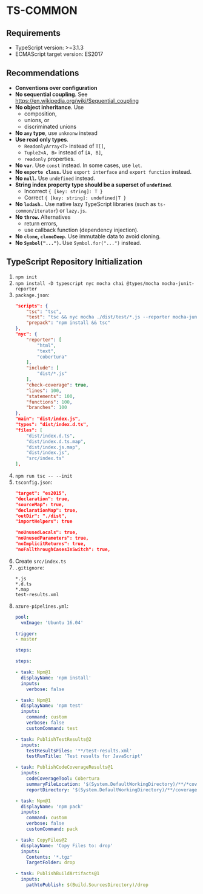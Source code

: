 # TS-COMMON

## Requirements

- TypeScript version: >=3.1.3
- ECMAScript target version: ES2017

## Recommendations

- **Conventions over configuration**
- **No sequential coupling**. See https://en.wikipedia.org/wiki/Sequential_coupling
- **No object inheritance**. Use
  - composition,
  - unions, or
  - discriminated unions
- **No `any` type**, use `unknonw` instead
- **Use read only types**.
  - `ReadonlyArray<T>` instead of `T[]`,
  - `Tuple2<A, B>` instead of `[A, B]`,
  - `readonly` properties.
- **No `var`**. Use `const` instead. In some cases, use `let`.
- **No `exporte class`.** Use `export interface` and `export function` instead.
- **No `null`.** Use `undefined` instead.
- **String index property type should be a superset of `undefined`**.
  - Incorrect `{ [key: string]: T }`
  - Correct `{ [key: string]: undefined|T }`
- **No `lodash`.**. Use native lazy TypeScript libraries (such as `ts-common/iterator`) or `lazy.js`.
- **No `throw`.** Alternatives
  - return errors,
  - use callback function (dependency injection).
- **No `clone`, `cloneDeep`.** Use immutable data to avoid cloning.
- **No `Symbol("...")`.** Use `Symbol.for("...")` instead.

## TypeScript Repository Initialization

1. `npm init`
1. `npm install -D typescript nyc mocha chai @types/mocha mocha-junit-reporter`
1. `package.json`:
    ```json
    "scripts": {
        "tsc": "tsc",
        "test": "tsc && nyc mocha ./dist/test/*.js --reporter mocha-junit-reporter",
        "prepack": "npm install && tsc"
    },
    "nyc": {
        "reporter": [
            "html",
            "text",
            "cobertura"
        ],
        "include": [
            "dist/*.js"
        ],
        "check-coverage": true,
        "lines": 100,
        "statements": 100,
        "functions": 100,
        "branches": 100
    },
    "main": "dist/index.js",
    "types": "dist/index.d.ts",
    "files": [
        "dist/index.d.ts",
        "dist/index.d.ts.map",
        "dist/index.js.map",
        "dist/index.js",
        "src/index.ts"
    ],
    ```
1. `npm run tsc -- --init`
1. `tsconfig.json`:
    ```json
    "target": "es2015",
    "declaration": true,
    "sourceMap": true,
    "declarationMap": true,
    "outDir": "./dist",
    "importHelpers": true

    "noUnusedLocals": true,
    "noUnusedParameters": true,
    "noImplicitReturns": true,
    "noFallthroughCasesInSwitch": true,
    ```
1. Create `src/index.ts`
1. `.gitignore`:
    ```
    *.js
    *.d.ts
    *.map
    test-results.xml
    ```
 1. `azure-pipelines.yml`:
    ```yaml
    pool:
      vmImage: 'Ubuntu 16.04'

    trigger:
    - master

    steps:

    steps:

    - task: Npm@1
      displayName: 'npm install'
      inputs:
        verbose: false

    - task: Npm@1
      displayName: 'npm test'
      inputs:
        command: custom
        verbose: false
        customCommand: test

    - task: PublishTestResults@2
      inputs:
        testResultsFiles: '**/test-results.xml'
        testRunTitle: 'Test results for JavaScript'

    - task: PublishCodeCoverageResults@1
      inputs:
        codeCoverageTool: Cobertura
        summaryFileLocation: '$(System.DefaultWorkingDirectory)/**/*coverage.xml'
        reportDirectory: '$(System.DefaultWorkingDirectory)/**/coverage'

    - task: Npm@1
      displayName: 'npm pack'
      inputs:
        command: custom
        verbose: false
        customCommand: pack

    - task: CopyFiles@2
      displayName: 'Copy Files to: drop'
      inputs:
        Contents: '*.tgz'
        TargetFolder: drop

    - task: PublishBuildArtifacts@1
      inputs:
        pathtoPublish: $(Build.SourcesDirectory)/drop
    ```
